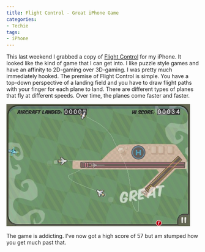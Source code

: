 ```yaml
---
title: Flight Control - Great iPhone Game
categories:
- Techie
tags:
- iPhone
---
```


This last weekend I grabbed a copy of [Flight Control](http://www.firemint.com/flightcontrol/index.html) for my iPhone. It looked like the kind of game that I can get into. I like puzzle style games and have an affinity to 2D-gaming over 3D-gaming. I was pretty much immediately hooked.
The premise of Flight Control is simple. You have a top-down perspective of a landing field and you have to draw flight paths with your finger for each plane to land. There are different types of planes that fly at different speeds. Over time, the planes come faster and faster.

![Flight Control Gameplay.png](/assets/posts/2009/flight-control-gameplay.png)

The game is addicting. I've now got a high score of 57 but am stumped how you get much past that.
